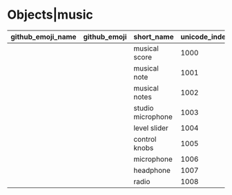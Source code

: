 # Objects|music

|github_emoji_name|github_emoji|short_name|unicode_index|
|---|---|---|---|
|||musical score|1000|
|||musical note|1001|
|||musical notes|1002|
|||studio microphone|1003|
|||level slider|1004|
|||control knobs|1005|
|||microphone|1006|
|||headphone|1007|
|||radio|1008|
